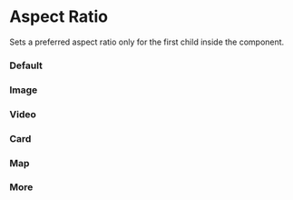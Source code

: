 # Aspect Ratio

Sets a preferred aspect ratio only for the first child inside the component.

<Playground />

<Usage />

<Api />

<GlobalConfig />

<Examples />

### Default

<Example value="default" />

### Image

<Example value="image" />

### Video

<Example value="video" />

### Card

<Example value="card" />

### Map

<Example value="map" />

### More

<Example value="more" />

<Checklist 
    accessibility={false}
    bidirectionality="N/A"
    cssParts="N/A"
    cssVariables="N/A"
    documentation={true}
    examples={true}
    events="N/A"
    keyboard="N/A"
    methods="N/A"
    playground={false}
    properties={true}
    skeleton={false}
    slots={true}
/>

<LastModified />
